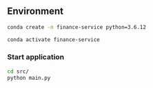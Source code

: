 
## Environment

```sh
conda create -n finance-service python=3.6.12
```

```sh
conda activate finance-service
```

### Start application

```sh
cd src/
python main.py
```